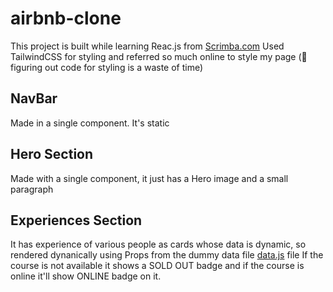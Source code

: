 # airbnb-clone
This project is built while learning Reac.js from [Scrimba.com](https://scrimba.com)
Used TailwindCSS for styling and referred so much online to style my page (🤫 figuring out code for styling is a waste of time)

## NavBar
Made in a single component. It's static

## Hero Section
Made with a single component, it just has a Hero image and a small paragraph

## Experiences Section
It has experience of various people as cards whose data is dynamic, so rendered dynanically using Props from the dummy data file [data.js](https://github.com/sri-nivas1227/airbnb-clone/blob/main/src/components/data.js) file
If the course is not available it shows a SOLD OUT badge and if the course is online it'll show ONLINE badge on it.


